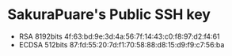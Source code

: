 # SakuraPuare's Public SSH key 
- RSA 8192bits 4f:63:bd:9e:3d:4a:56:7f:14:43:c0:f8:97:d2:f4:61
- ECDSA 512bits 87:fd:55:20:7d:f1:70:58:88:d8:15:d9:f9:c7:56:ba